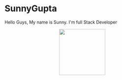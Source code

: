 # SunnyGupta
Hello Guys, My name is Sunny.
I'm full Stack Developer
<div id="header" align="center" style="height: 50px;">
  <img src="https://media.giphy.com/media/v1.Y2lkPTc5MGI3NjExMmtycjY5dmgyNXRudmdpbDdhc3BvenIybDRxcHZ5MWp5NDBwd3B4cyZlcD12MV9pbnRlcm5hbF9naWZfYnlfaWQmY3Q9Zw/qgQUggAC3Pfv687qPC/giphy.gif"  height="150px"/>
</div>
